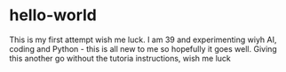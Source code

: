 # hello-world
This is my first attempt wish me luck.
I am 39 and experimenting wiyh AI, coding and Python - this is all new to me so hopefully it goes well. 
Giving this another go without the tutoria instructions, wish me luck
